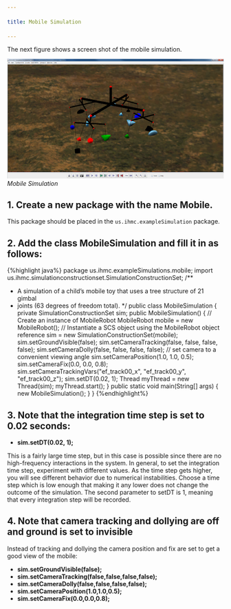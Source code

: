```yaml
---

title: Mobile Simulation

---
```


The next figure shows a screen shot of the mobile simulation.

![mobile](/resources/images/documentation/scsTutorial/scs-tutorial-7-mobile.png)
*Mobile Simulation*

## 1. Create a new package with the name Mobile.
   This package should be placed in the `us.ihmc.exampleSimulation` package.

## 2. Add the class MobileSimulation and fill it in as follows:

{%highlight java%}
package us.ihmc.exampleSimulations.mobile;
import us.ihmc.simulationconstructionset.SimulationConstructionSet;
/**
 * A simulation of a child’s mobile toy that uses a tree structure of 21 gimbal
 * joints (63 degrees of freedom total).
 */
public class MobileSimulation
{
   private SimulationConstructionSet sim;
   public MobileSimulation()
   {
      // Create an instance of MobileRobot
      MobileRobot mobile = new MobileRobot();
      // Instantiate a SCS object using the MobileRobot object reference
      sim = new SimulationConstructionSet(mobile);
      sim.setGroundVisible(false);
      sim.setCameraTracking(false, false, false, false);
      sim.setCameraDolly(false, false, false, false);
      // set camera to a convenient viewing angle
      sim.setCameraPosition(1.0, 1.0, 0.5);
      sim.setCameraFix(0.0, 0.0, 0.8);
      sim.setCameraTrackingVars("ef_track00_x", "ef_track00_y", "ef_track00_z");
      sim.setDT(0.02, 1);
      Thread myThread = new Thread(sim);
      myThread.start();
   }
   public static void main(String[] args)
   {
      new MobileSimulation();
   }
}
{%endhighlight%}

## 3. Note that the integration time step is set to 0.02 seconds: 
* **sim.setDT(0.02, 1);**

 This is a fairly large time step, but in this case is possible since there are no high-frequency interactions in the system. In general, to set the integration time step, experiment with different values. As the time step gets higher, you will see different behavior due to numerical instabilities. Choose a time step which is low enough that making it any lower does not change the outcome of the simulation. The second parameter to setDT is 1, meaning that every integration step will be recorded.

## 4. Note that camera tracking and dollying are off and ground is set to invisible
 Instead of tracking and dollying the camera position and fix are set to get a good view of the mobile:

* **sim.setGroundVisible(false);**
* **sim.setCameraTracking(false,false,false,false);**
* **sim.setCameraDolly(false,false,false,false);**
* **sim.setCameraPosition(1.0,1.0,0.5);**
* **sim.setCameraFix(0.0,0.0,0.8);**


